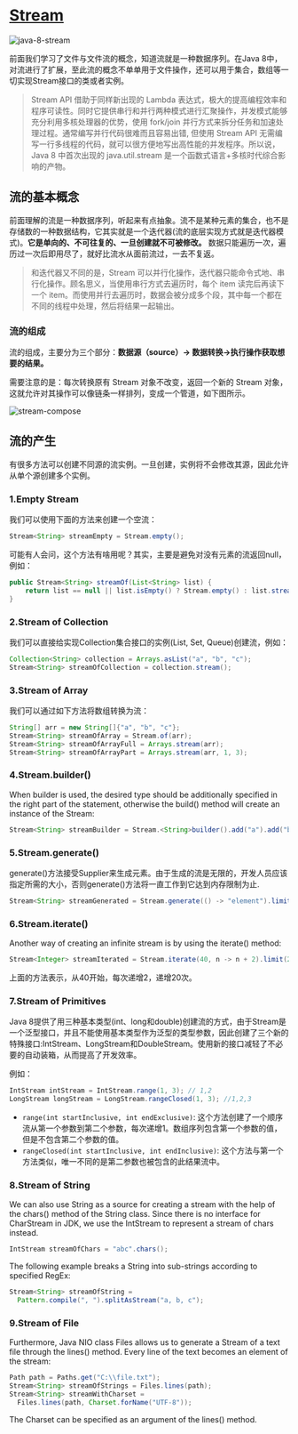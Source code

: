 # [Stream](https://docs.oracle.com/javase/8/docs/api/java/util/stream/package-summary.html)

![java-8-stream](https://tva1.sinaimg.cn/large/008eGmZEly1govcbgj045j30p00dwjsm.jpg)

前面我们学习了文件与文件流的概念，知道流就是一种数据序列。在Java 8中，对流进行了扩展，至此流的概念不单单用于文件操作，还可以用于集合，数组等一切实现Stream接口的类或者实例。

> Stream API 借助于同样新出现的 Lambda 表达式，极大的提高编程效率和程序可读性。同时它提供串行和并行两种模式进行汇聚操作，并发模式能够充分利用多核处理器的优势，使用 fork/join 并行方式来拆分任务和加速处理过程。通常编写并行代码很难而且容易出错, 但使用 Stream API 无需编写一行多线程的代码，就可以很方便地写出高性能的并发程序。所以说，Java 8 中首次出现的 java.util.stream 是一个函数式语言+多核时代综合影响的产物。

## 流的基本概念

前面理解的流是一种数据序列，听起来有点抽象。流不是某种元素的集合，也不是存储数的一种数据结构，它其实就是一个迭代器(流的底层实现方式就是迭代器模式)。**它是单向的、不可往复的、一旦创建就不可被修改。** 数据只能遍历一次，遍历过一次后即用尽了，就好比流水从面前流过，一去不复返。

> 和迭代器又不同的是，Stream 可以并行化操作，迭代器只能命令式地、串行化操作。顾名思义，当使用串行方式去遍历时，每个 item 读完后再读下一个 item。而使用并行去遍历时，数据会被分成多个段，其中每一个都在不同的线程中处理，然后将结果一起输出。

### 流的组成

流的组成，主要分为三个部分：**数据源（source）→ 数据转换→执行操作获取想要的结果。**

需要注意的是：每次转换原有 Stream 对象不改变，返回一个新的 Stream 对象，这就允许对其操作可以像链条一样排列，变成一个管道，如下图所示。

![stream-compose](http://ww1.sinaimg.cn/large/af4e9f79ly1fyqw3z4g7nj20hc09oaaf.jpg)

## 流的产生

有很多方法可以创建不同源的流实例。一旦创建，实例将不会修改其源，因此允许从单个源创建多个实例。

### 1.Empty Stream

我们可以使用下面的方法来创建一个空流：

```java
Stream<String> streamEmpty = Stream.empty();
```

可能有人会问，这个方法有啥用呢？其实，主要是避免对没有元素的流返回null，例如：

```java
public Stream<String> streamOf(List<String> list) {
    return list == null || list.isEmpty() ? Stream.empty() : list.stream();
}
```

### 2.Stream of Collection

我们可以直接给实现Collection集合接口的实例(List, Set, Queue)创建流，例如：

```java
Collection<String> collection = Arrays.asList("a", "b", "c");
Stream<String> streamOfCollection = collection.stream();
```

### 3.Stream of Array

我们可以通过如下方法将数组转换为流：

```java
String[] arr = new String[]{"a", "b", "c"};
Stream<String> streamOfArray = Stream.of(arr);
Stream<String> streamOfArrayFull = Arrays.stream(arr);
Stream<String> streamOfArrayPart = Arrays.stream(arr, 1, 3);
```

### 4.Stream.builder()

When builder is used, the desired type should be additionally specified in the right part of the statement, otherwise the build() method will create an instance of the Stream<Object>:

```java
Stream<String> streamBuilder = Stream.<String>builder().add("a").add("b").add("c").build();
```

### 5.Stream.generate()

generate()方法接受Supplier<T>来生成元素。由于生成的流是无限的，开发人员应该指定所需的大小，否则generate()方法将一直工作到它达到内存限制为止.

```java
Stream<String> streamGenerated = Stream.generate(() -> "element").limit(10);
```

### 6.Stream.iterate()

Another way of creating an infinite stream is by using the iterate() method:

```java
Stream<Integer> streamIterated = Stream.iterate(40, n -> n + 2).limit(20);
```
上面的方法表示，从40开始，每次递增2，递增20次。

### 7.Stream of Primitives

Java 8提供了用三种基本类型(int、long和double)创建流的方式，由于Stream<T>是一个泛型接口，并且不能使用基本类型作为泛型的类型参数，因此创建了三个新的特殊接口:IntStream、LongStream和DoubleStream。使用新的接口减轻了不必要的自动装箱，从而提高了开发效率。

例如：

```java
IntStream intStream = IntStream.range(1, 3); // 1,2
LongStream longStream = LongStream.rangeClosed(1, 3); //1,2,3
```

* `range(int startInclusive, int endExclusive)`: 这个方法创建了一个顺序流从第一个参数到第二个参数，每次递增1。数组序列包含第一个参数的值，但是不包含第二个参数的值。
* `rangeClosed(int startInclusive, int endInclusive)`: 这个方法与第一个方法类似，唯一不同的是第二参数也被包含的此结果流中。

### 8.Stream of String

We can also use String as a source for creating a stream with the help of the chars() method of the String class. Since there is no interface for CharStream in JDK, we use the IntStream to represent a stream of chars instead.

```java
IntStream streamOfChars = "abc".chars();
```

The following example breaks a String into sub-strings according to specified RegEx:

```java
Stream<String> streamOfString =
  Pattern.compile(", ").splitAsStream("a, b, c");
```

### 9.Stream of File

Furthermore, Java NIO class Files allows us to generate a Stream<String> of a text file through the lines() method. Every line of the text becomes an element of the stream:

```java
Path path = Paths.get("C:\\file.txt");
Stream<String> streamOfStrings = Files.lines(path);
Stream<String> streamWithCharset = 
  Files.lines(path, Charset.forName("UTF-8"));
```
The Charset can be specified as an argument of the lines() method.

